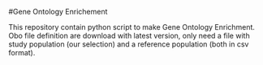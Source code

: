 #Gene Ontology Enrichement

This repository contain python script to make Gene Ontology Enrichment.
Obo file definition are download with latest version, only need a file with study population (our selection) and a reference population (both in csv format).